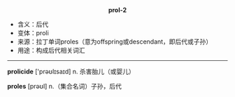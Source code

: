 
**<center>prol-2</center>**

- <span class="definition">含义：后代</span>
- <span class="definition">变体：proli</span>
- <span class="definition">来源：拉丁单词proles（意为offspring或descendant，即后代或子孙）</span>
- <span class="definition">用途：构成后代相关词汇</span>

---

<span class="vocabulary">**prolicide**</span> ['prəʊlɪsaɪd] n. 杀害胎儿（或婴儿）

<span class="vocabulary">**proles**</span> [prəʊl] n.（集合名词）子孙，后代